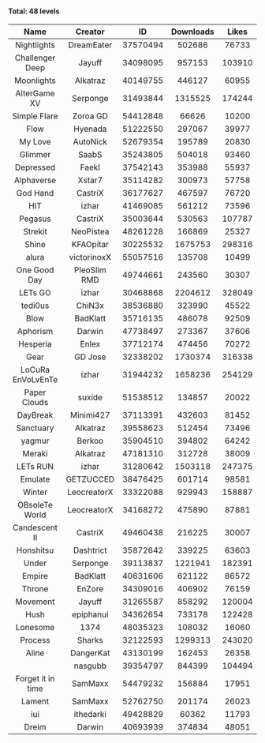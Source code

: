 #### Total: 48 levels

| Name | Creator | ID | Downloads | Likes |
|:---:|:---:|:---:|:---:|:---:|
| Nightlights | DreamEater | 37570494 | 502686 | 76733
| Challenger Deep | Jayuff | 34098095 | 957153 | 103910
| Moonlights | Alkatraz | 40149755 | 446127 | 60955
| AlterGame XV | Serponge | 31493844 | 1315525 | 174244
| Simple Flare | Zoroa GD | 54412848 | 66626 | 10200
| Flow | Hyenada | 51222550 | 297067 | 39977
| My Love | AutoNick | 52679354 | 195789 | 20830
| Glimmer | SaabS | 35243805 | 504018 | 93460
| Depressed | FaekI | 37542143 | 353988 | 55937
| Alphaverse | Xstar7 | 35114282 | 300973 | 57758
| God Hand | CastriX | 36177627 | 467597 | 76720
| HIT | izhar | 41469085 | 561212 | 73596
| Pegasus | CastriX | 35003644 | 530563 | 107787
| Strekit | NeoPistea | 48261228 | 166869 | 25327
| Shine | KFAOpitar | 30225532 | 1675753 | 298316
| alura | victorinoxX | 55057516 | 135708 | 10499
| One Good Day | PleoSlim RMD | 49744661 | 243560 | 30307
| LETs GO | izhar | 30468868 | 2204612 | 328049
| tedi0us | ChiN3x | 38536880 | 323990 | 45522
| Blow | BadKlatt | 35716135 | 486078 | 92509
| Aphorism | Darwin | 47738497 | 273367 | 37606
| Hesperia | Enlex | 37712174 | 474456 | 70272
| Gear | GD Jose | 32338202 | 1730374 | 316338
| LoCuRa EnVoLvEnTe | izhar | 31944232 | 1658236 | 254129
| Paper Clouds | suxide | 51538512 | 134857 | 20022
| DayBreak | Minimi427 | 37113391 | 432603 | 81452
| Sanctuary | Alkatraz | 39558623 | 512454 | 73496
| yagmur | Berkoo | 35904510 | 394802 | 64242
| Meraki | Alkatraz | 47181310 | 312728 | 38009
| LETs  RUN | izhar | 31280642 | 1503118 | 247375
| Emulate | GETZUCCED | 38476425 | 601714 | 98581
| Winter | LeocreatorX | 33322088 | 929943 | 158887
| OBsoleTe World | LeocreatorX | 34168272 | 475890 | 87881
| Candescent II | CastriX | 49460438 | 216225 | 30007
| Honshitsu | Dashtrict | 35872642 | 339225 | 63603
| Under | Serponge | 39113837 | 1221941 | 182391
| Empire | BadKlatt | 40631606 | 621122 | 86572
| Throne | EnZore | 34309016 | 406902 | 76159
| Movement | Jayuff | 31265587 | 858292 | 120004
| Hush | epiphanui | 34362654 | 733178 | 122428
| Lonesome | 1374 | 48035323 | 108032 | 16060
| Process | Sharks | 32122593 | 1299313 | 243020
| Aline | DangerKat | 43130199 | 162453 | 26358
|   | nasgubb | 39354797 | 844399 | 104494
| Forget it in time | SamMaxx | 54479232 | 156884 | 17951
| Lament | SamMaxx | 52762750 | 201174 | 26023
| iui | ithedarki | 49428829 | 60362 | 11793
| Dreim | Darwin | 40693939 | 374834 | 48051
